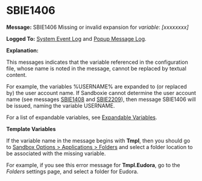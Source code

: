 # SBIE1406


**Message:** SBIE1406 Missing or invalid expansion for _variable_: _[xxxxxxxx]_

**Logged To:** [System Event Log](SystemEventLog.md) and [Popup Message Log](PopupMessageLog.md).

**Explanation:**

This messages indicates that the variable referenced in the configuration file, whose name is noted in the message, cannot be replaced by textual content.

For example, the variables %USERNAME% are expanded to (or replaced by) the user account name. If Sandboxie cannot determine the user account name (see messages [SBIE1408](SBIE1408.md) and [SBIE2209](SBIE2209.md)), then message SBIE1406 will be issued, naming the variable USERNAME.

For a list of expandable variables, see [Expandable Variables](ExpandableVariables.md).

**Template Variables**

If the variable name in the message begins with **Tmpl**, then you should go to [Sandbox Options > Applications > Folders](ApplicationsSettings.md#folders) and select a folder location to be associated with the missing variable.

For example, if you see this error message for **Tmpl.Eudora**, go to the _Folders_ settings page, and select a folder for Eudora.
